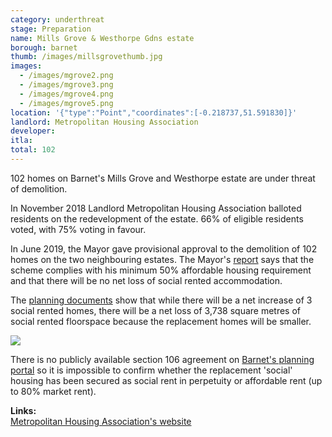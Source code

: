 ```yaml
---
category: underthreat
stage: Preparation 
name: Mills Grove & Westhorpe Gdns estate
borough: barnet
thumb: /images/millsgrovethumb.jpg
images:
  - /images/mgrove2.png
  - /images/mgrove3.png
  - /images/mgrove4.png
  - /images/mgrove5.png
location: '{"type":"Point","coordinates":[-0.218737,51.591830]}'
landlord: Metropolitan Housing Association
developer:
itla:
total: 102
---
```

102 homes on Barnet's Mills Grove and Westhorpe estate are under threat of demolition.

In November 2018 Landlord Metropolitan Housing Association balloted residents on the redevelopment of the estate. 66% of eligible residents voted, with 75% voting in favour.

In June 2019, the Mayor gave provisional approval to the demolition of 102 homes on the two neighbouring estates. The Mayor's [report](https://www.london.gov.uk/sites/default/files/PAWS/media_id_464602/westthrope_gardens_and_mill_grove_estate_report.pdf) says that the scheme complies with his minimum 50% affordable housing requirement and that there will be no net loss of social rented accommodation.

The [planning documents](https://publicaccess.barnet.gov.uk/online-applications/files/DB1BCDA5BA11ED66C650A0ECAAA014EE/pdf/18_7495_FUL-AFFORDABLE_HOUSING_STATEMENT_FV-4303171.pdf) show that while there will be a net increase of 3 social rented homes, there will be a net loss of 3,738 square metres of social rented floorspace because the replacement homes will be smaller.

<img src="/images/mgroveah.png" class="img-fluid rounded img-thumbnail">

There is no publicly available section 106 agreement on [Barnet's planning portal](https://publicaccess.barnet.gov.uk/online-applications/applicationDetails.do?activeTab=documents&keyVal=PJZA9IJI09W00) so it is impossible to confirm whether the replacement 'social' housing has been secured as social rent in perpetuity or affordable rent (up to 80% market rent).

__Links:__  
[Metropolitan Housing Association's website](https://www.metropolitan.org.uk/for-customers/westhorpe-gardens-mills-grove/)
